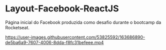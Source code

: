 # Layout-Facebook-ReactJS
Página inicial do Facebook produzida como desafio durante o bootcamp da Rocketseat.

https://user-images.githubusercontent.com/53825592/163686890-de5ba6a9-7607-4006-8dda-f8fc31befeee.mp4

